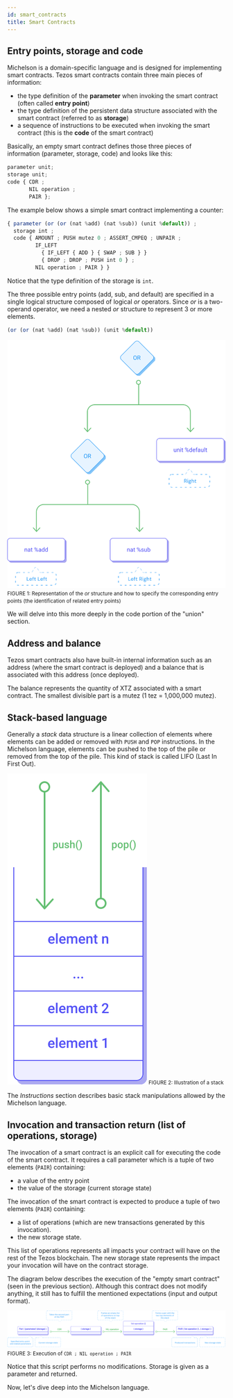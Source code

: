 ```yaml
---
id: smart_contracts
title: Smart Contracts
---
```


## Entry points, storage and code

Michelson is a domain-specific language and is designed for implementing smart contracts. Tezos smart contracts contain three main pieces of information:
- the type definition of the **parameter** when invoking the smart contract (often called **entry point**)
- the type definition of the persistent data structure associated with the smart contract (referred to as **storage**)
- a sequence of instructions to be executed when invoking the smart contract (this is the **code** of the smart contract)

Basically, an empty smart contract defines those three pieces of information (parameter, storage, code) and looks like this:

```js
parameter unit;
storage unit;
code { CDR ;
       NIL operation ;
       PAIR };
```

The example below shows a simple smart contract implementing a counter: 

```js
{ parameter (or (or (nat %add) (nat %sub)) (unit %default)) ;
  storage int ;
  code { AMOUNT ; PUSH mutez 0 ; ASSERT_CMPEQ ; UNPAIR ;
         IF_LEFT
           { IF_LEFT { ADD } { SWAP ; SUB } }
           { DROP ; DROP ; PUSH int 0 } ;
         NIL operation ; PAIR } }
```

Notice that the type definition of the storage is `int`.

The three possible entry points (add, sub, and default) are specified in a single logical structure composed of logical _or_ operators. Since _or_ is a two-operand operator, we need a nested _or_ structure to represent 3 or more elements.

```js
(or (or (nat %add) (nat %sub)) (unit %default))
```


![](../../static/img/michelson/michelson_entrypoint_or_example.svg)
<small className="figure">FIGURE 1: Representation of the _or_ structure and how to specify the corresponding entry points (the identification of related entry points)</small>

We will delve into this more deeply in the code portion of the "union" section.

## Address and balance

Tezos smart contracts also have built-in internal information such as an address (where the smart contract is deployed) and a balance that is associated with this address (once deployed).

The balance represents the quantity of XTZ associated with a smart contract. The smallest divisible part is a mutez (1 tez = 1,000,000 mutez).


## Stack-based language

Generally a _stack_ data structure is a linear collection of elements where elements can be added or removed with `PUSH` and `POP` instructions. In the Michelson language, elements can be pushed to the top of the pile or removed from the top of the pile. This kind of stack is called LIFO (Last In First Out).

![](../../static/img/michelson/michelson_stack_basics.svg)
<small className="figure">FIGURE 2: Illustration of a stack</small>

The _Instructions_ section describes basic stack manipulations allowed by the Michelson language.

## Invocation and transaction return (list of operations, storage)

The invocation of a smart contract is an explicit call for executing the code of the smart contract. It requires a call parameter which is a tuple of two elements (`PAIR`) containing:
- a value of the entry point
- the value of the storage (current storage state)

The invocation of the smart contract is expected to produce a tuple of two elements (`PAIR`) containing:
- a list of operations (which are new transactions generated by this invocation).
- the new storage state.

This list of operations represents all impacts your contract will have on the rest of the Tezos blockchain.
The new storage state represents the impact your invocation will have on the contract storage.

The diagram below describes the execution of the "empty smart contract" (seen in the previous section). Although this contract does not modify anything, it still has to fulfill the mentioned expectations (input and output format). 

![](../../static/img/michelson/michelson_smartcontract_basics.svg)
<small className="figure">FIGURE 3: Execution of `CDR ; NIL operation ; PAIR`</small>

Notice that this script performs no modifications. Storage is given as a parameter and returned.


Now, let's dive deep into the Michelson language.
